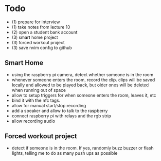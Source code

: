 # Todo
 - (1) prepare for interview
 - (1) take notes from lecture 10
 - (2) open a student bank account
 - (3) smart home project
 - (3) forced workout project
 - (3) save nvim config to github

## Smart Home
 - using the raspberry pi camera, detect whether someone is in the room
 - whenever someone enters the room, record the clip. clips will be saved locally and allowed to be played back, but older ones will be deleted when running out of space
 - allow to setup triggers for when someone enters the room, leaves it, etc
 - bind it with the nfc tags.
 - allow for manual start/stop recording
 - add a speaker and allow to talk to the raspberry
 - connect raspberry pi with relays and the rgb strip
 - allow recording audio

## Forced workout project
 - detect if someone is in the room. If yes, randomly buzz buzzer or flash lights, telling me to do as many push ups as possible
